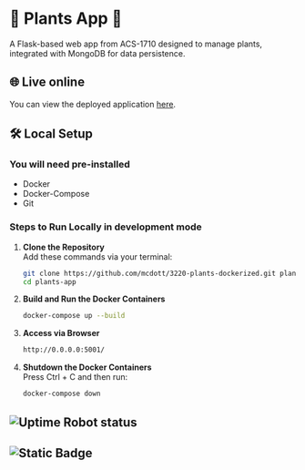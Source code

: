 # 🌿 Plants App 🌿

A Flask-based web app from ACS-1710 designed to manage plants, integrated with MongoDB for data persistence.

## 🌐 Live online

You can view the deployed application [here](https://plants2.vis.mesmereyes.org/).

## 🛠️ Local Setup

### You will need pre-installed

- Docker
- Docker-Compose
- Git

### Steps to Run Locally in development mode

1. **Clone the Repository**  
   Add these commands via your terminal:

   ```sh
   git clone https://github.com/mcdott/3220-plants-dockerized.git plants-app
   cd plants-app
   ```

2. **Build and Run the Docker Containers**

   ```sh
   docker-compose up --build
   ```

3. **Access via Browser**

   ```sh
   http://0.0.0.0:5001/
   ```

4. **Shutdown the Docker Containers**  
   Press Ctrl + C and then run:
   ```sh
   docker-compose down
   ```

## ![Uptime Robot status](https://img.shields.io/uptimerobot/status/m795389342-d980ceac18c432b0a1287a1e)

## ![Static Badge](https://img.shields.io/badge/build-success-brightgreen)
